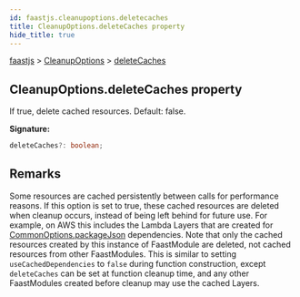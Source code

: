 ```yaml
---
id: faastjs.cleanupoptions.deletecaches
title: CleanupOptions.deleteCaches property
hide_title: true
---
```

[faastjs](./faastjs.md) &gt; [CleanupOptions](./faastjs.cleanupoptions.md) &gt; [deleteCaches](./faastjs.cleanupoptions.deletecaches.md)

## CleanupOptions.deleteCaches property

If true, delete cached resources. Default: false.

<b>Signature:</b>

```typescript
deleteCaches?: boolean;
```

## Remarks

Some resources are cached persistently between calls for performance reasons. If this option is set to true, these cached resources are deleted when cleanup occurs, instead of being left behind for future use. For example, on AWS this includes the Lambda Layers that are created for [CommonOptions.packageJson](./faastjs.commonoptions.packagejson.md) dependencies. Note that only the cached resources created by this instance of FaastModule are deleted, not cached resources from other FaastModules. This is similar to setting `useCachedDependencies` to `false` during function construction, except `deleteCaches` can be set at function cleanup time, and any other FaastModules created before cleanup may use the cached Layers.
